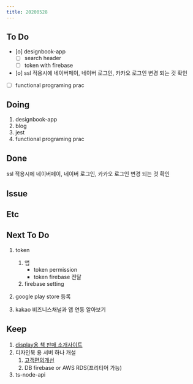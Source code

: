 ```yaml
---
title: 20200528
---
```


## To Do

- [o] designbook-app
  - [ ] search header
  - [ ] token with firebase
- [o] ssl 적용시에 네이버페이, 네이버 로그인, 카카오 로그인 변경 되는 것 확인
- [ ] functional programing prac

## Doing

1. designbook-app
2. blog
3. jest
4. functional programing prac

## Done

ssl 적용시에 네이버페이, 네이버 로그인, 카카오 로그인 변경 되는 것 확인

## Issue

## Etc

## Next To Do

1. token

   1. 앱
      - token permission
      - token firebase 전달
   2. firebase setting

2. google play store 등록
3. kakao 비즈니스채널과 앱 연동 알아보기

## Keep

1. [display용 책 판매 소개사이트](https://www.notion.so/664d830ecbd64cfd92ec8d22efa725fa)
2. 디자인북 용 서버 하나 개설
   1. [ 고객편의개선 ](https://www.notion.so/ec91e42cfe2a40da8c1f01f5d3c83c4a)
   2. DB firebase or AWS RDS(프리티어 가능)
3. ts-node-api

